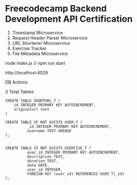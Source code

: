 # Freecodecamp Backend Development API Certification

1. Timestamp Microservice
2. Request Header Parser Microservice
3. URL Shortener Microservice
4. Exercise Tracker
5. File Metadata Microservice

node index.js // npm run start

http://localhost:4529

DB Actions

3 Total Tables

```
CREATE TABLE SHORTURL_T (
    id INTEGER PRIMARY KEY AUTOINCREMENT,
    originalurl text
)

CREATE TABLE IF NOT EXISTS USER_T (
          _id INTEGER PRIMARY KEY AUTOINCREMENT,
          username TEXT UNIQUE
);


CREATE TABLE IF NOT EXISTS EXERCISE_T (
          exec_id INTEGER PRIMARY KEY AUTOINCREMENT,
          description TEXT,
          duration TEXT,
          date DATE,
          user_id INTEGER,
          FOREIGN KEY (user_id) REFERENCES USER_T(_id)
);
```
